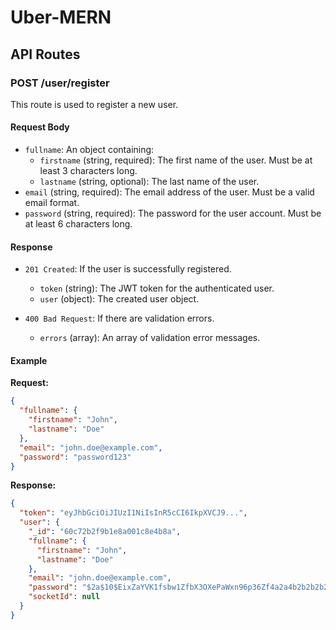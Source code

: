 # Uber-MERN

## API Routes

### POST /user/register

This route is used to register a new user.

#### Request Body

- `fullname`: An object containing:
  - `firstname` (string, required): The first name of the user. Must be at least 3 characters long.
  - `lastname` (string, optional): The last name of the user.
- `email` (string, required): The email address of the user. Must be a valid email format.
- `password` (string, required): The password for the user account. Must be at least 6 characters long.

#### Response

- `201 Created`: If the user is successfully registered.

  - `token` (string): The JWT token for the authenticated user.
  - `user` (object): The created user object.

- `400 Bad Request`: If there are validation errors.
  - `errors` (array): An array of validation error messages.

#### Example

**Request:**

```json
{
  "fullname": {
    "firstname": "John",
    "lastname": "Doe"
  },
  "email": "john.doe@example.com",
  "password": "password123"
}
```

**Response:**

```json
{
  "token": "eyJhbGciOiJIUzI1NiIsInR5cCI6IkpXVCJ9...",
  "user": {
    "_id": "60c72b2f9b1e8a001c8e4b8a",
    "fullname": {
      "firstname": "John",
      "lastname": "Doe"
    },
    "email": "john.doe@example.com",
    "password": "$2a$10$EixZaYVK1fsbw1ZfbX3OXePaWxn96p36Zf4a2a4b2b2b2b2b2b2b2",
    "socketId": null
  }
}
```
